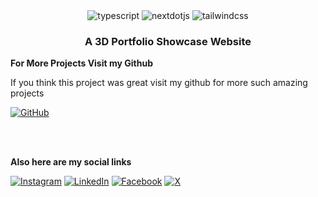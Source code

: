 <div>
    <div align="center">
        <img src="https://img.shields.io/badge/-TypeScript-black?style=for-the-badge&logoColor=white&logo=typescript&color=3178C6" alt="typescript" />
         <img src="https://img.shields.io/badge/-Next_JS-black?style=for-the-badge&logoColor=white&logo=nextdotjs&color=000000" alt="nextdotjs" />
        <img src="https://img.shields.io/badge/-Tailwind_CSS-black?style=for-the-badge&logoColor=white&logo=tailwindcss&color=06B6D4" alt="tailwindcss" />
      </div>
    <h3 align="center">A 3D Portfolio Showcase Website</h3>
</div>

**For More Projects Visit my Github**

If you think this project was great visit my github for more such amazing  projects

[![GitHub](https://img.shields.io/badge/GitHub-%23121011.svg?logo=github&logoColor=white)](https://github.com/navypatel)

<br />
<br />

**Also here are my social links**


[![Instagram](https://img.shields.io/badge/Instagram-%23E4405F.svg?logo=Instagram&logoColor=white)](https://www.instagram.com/navypatell)
[![LinkedIn](https://custom-icon-badges.demolab.com/badge/LinkedIn-0A66C2?logo=linkedin-white&logoColor=fff)](https://www.linkedin.com/in/navy-patel-a2121b2b7)
[![Facebook](https://img.shields.io/badge/Facebook-%231877F2.svg?logo=Facebook&logoColor=white)](https://www.facebook.com/navypatell)
[![X](https://img.shields.io/badge/X-%23000000.svg?logo=X&logoColor=white)](https://x.com/patel_navy)
